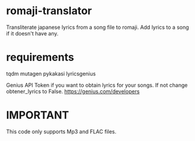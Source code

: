 # romaji-translator
Transliterate japanese lyrics from a song file to romaji. Add lyrics to a song if it doesn't have any.

# requirements

tqdm
mutagen
pykakasi
lyricsgenius

Genius API Token if you want to obtain lyrics for your songs. If not change obtener_lyrics to False.
https://genius.com/developers

# IMPORTANT

This code only supports Mp3 and FLAC files.
